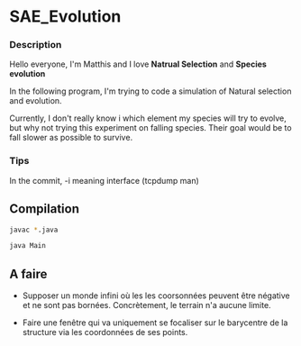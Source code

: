 # SAE_Evolution

### Description

Hello everyone, I'm Matthis and I love **Natrual Selection** and **Species evolution**

In the following program, I'm trying to code a simulation of Natural selection and evolution.

Currently, I don't really know i which element my species will try to evolve, but why not trying this experiment on falling species. Their goal would be to fall slower as possible to survive.

### Tips

In the commit, -i meaning interface (tcpdump man)

## Compilation

```bash
javac *.java 
```
```bash
java Main
```


## A faire 

- Supposer un monde infini où les les coorsonnées peuvent être négative et ne sont pas bornées. Concrètement, le terrain n'a aucune limite. 

- Faire une fenêtre qui va uniquement se focaliser sur le barycentre de la structure via les coordonnées de ses points.



